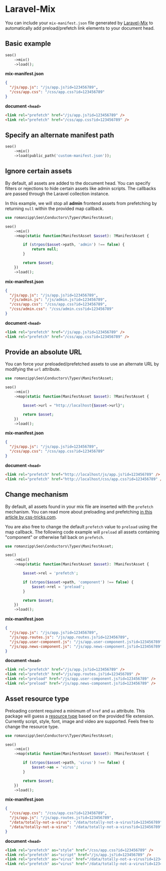 # Laravel-Mix

You can include your `mix-manifest.json` file generated by [Laravel-Mix](https://laravel-mix.com) to automatically add preload/prefetch link elements to your document head.

## Basic example

```php
seo()
    ->mix()
    ->load();
```

**mix-manifest.json**

```json
{
  "/js/app.js": "/js/app.js?id=123456789",
  "/css/app.css": "/css/app.css?id=123456789"
}
```

**document `<head>`**

```html
<link rel="prefetch" href="/js/app.js?id=123456789" />
<link rel="prefetch" href="/css/app.css?id=123456789" />
```

## Specify an alternate manifest path

```php
seo()
    ->mix()
    ->load(public_path('custom-manifest.json'));
```

## Ignore certain assets

By default, all assets are added to the document head. You can specify filters or rejections to hide certain assets like admin scripts. The callbacks are passed through the Laravel collection instance.

In this example, we will stop all **admin** frontend assets from prefetching by returning `null` within the provided map callback.

```php
use romanzipp\Seo\Conductors\Types\ManifestAsset;

seo()
    ->mix()
    ->map(static function(ManifestAsset $asset): ?ManifestAsset {

        if (strpos($asset->path, 'admin') !== false) {
            return null;
        }

        return $asset;
    })
    ->load();
```

**mix-manifest.json**

```json
{
  "/js/app.js": "/js/app.js?id=123456789",
  "/js/admin.js": "/js/admin.js?id=123456789",
  "/css/app.css": "/css/app.css?id=123456789",
  "/css/admin.css": "/css/admin.css?id=123456789"
}
```

**document `<head>`**

```html
<link rel="prefetch" href="/js/app.js?id=123456789" />
<link rel="prefetch" href="/css/app.css?id=123456789" />
```

## Provide an absolute URL

You can force your preloaded/prefetched assets to use an alternate URL by modifying the `url` attribute.

```php
use romanzipp\Seo\Conductors\Types\ManifestAsset;

seo()
    ->mix()
    ->map(static function(ManifestAsset $asset): ?ManifestAsset {

        $asset->url = "http://localhost{$asset->url}";

        return $asset;
    })
    ->load();
```

**mix-manifest.json**

```json
{
  "/js/app.js": "/js/app.js?id=123456789",
  "/css/app.css": "/css/app.css?id=123456789"
}
```

**document `<head>`**

```html
<link rel="prefetch" href="http://localhost/js/app.js?id=123456789" />
<link rel="prefetch" href="http://localhost/css/app.css?id=123456789" />
```

## Change mechanism

By default, all assets found in your mix file are inserted with the `prefetch` mechanism. You can read more about preloading and prefetching [in this article by css-tricks.com](https://css-tricks.com/prefetching-preloading-prebrowsing/).

You are also free to change the default `prefetch` value to `preload` using the map callback. The following code example will `preload` all assets containing "component" or otherwise fall back on `prefetch`.

```php
use romanzipp\Seo\Conductors\Types\ManifestAsset;

seo()
    ->mix()
    ->map(static function(ManifestAsset $asset): ?ManifestAsset {

        $asset->rel = 'prefetch';

        if (strpos($asset->path, 'component') !== false) {
            $asset->rel = 'preload';
        }

        return $asset;
    })
    ->load();
```

**mix-manifest.json**

```json
{
  "/js/app.js": "/js/app.js?id=123456789",
  "/js/app.routes.js": "/js/app.routes.js?id=123456789",
  "/js/app.user-component.js": "/js/app.user-component.js?id=123456789",
  "/js/app.news-component.js": "/js/app.news-component.js?id=123456789"
}
```

**document `<head>`**

```html
<link rel="prefetch" href="/js/app.js?id=123456789" />
<link rel="prefetch" href="/js/app.routes.js?id=123456789" />
<link rel="preload" href="/js/app.user-component.js?id=123456789" />
<link rel="preload" href="/js/app.news-component.js?id=123456789" />
```

## Asset resource type

Preloading content required a minimum of `href` and `as` attribute. This package will guess a [resource type](https://developer.mozilla.org/en-US/docs/Web/HTML/Preloading_content) based on the provided file extension. Currently script, style, font, image and video are supported.
Feels free to change the resource type.

```php
use romanzipp\Seo\Conductors\Types\ManifestAsset;

seo()
    ->mix()
    ->map(static function(ManifestAsset $asset): ?ManifestAsset {

        if (strpos($asset->path, 'virus') !== false) {
            $asset->as = 'virus';
        }

        return $asset;
    })
    ->load();
```

**mix-manifest.json**

```json
{
  "/css/app.css": "/css/app.css?id=123456789",
  "/js/app.js": "/js/app.routes.js?id=123456789",
  "/data/totally-not-a-virus": "/data/totally-not-a-virus?id=123456789",
  "/data/totally-not-a-virus": "/data/totally-not-a-virus?id=123456789"
}
```

**document `<head>`**

```html
<link rel="prefetch" as="style" href="/css/app.css?id=123456789" />
<link rel="prefetch" as="script" href="/js/app.js?id=123456789" />
<link rel="prefetch" as="virus" href="/data/totally-not-a-virus?id=123456789" />
<link rel="prefetch" as="virus" href="/data/totally-not-a-virus?id=123456789" />
```
